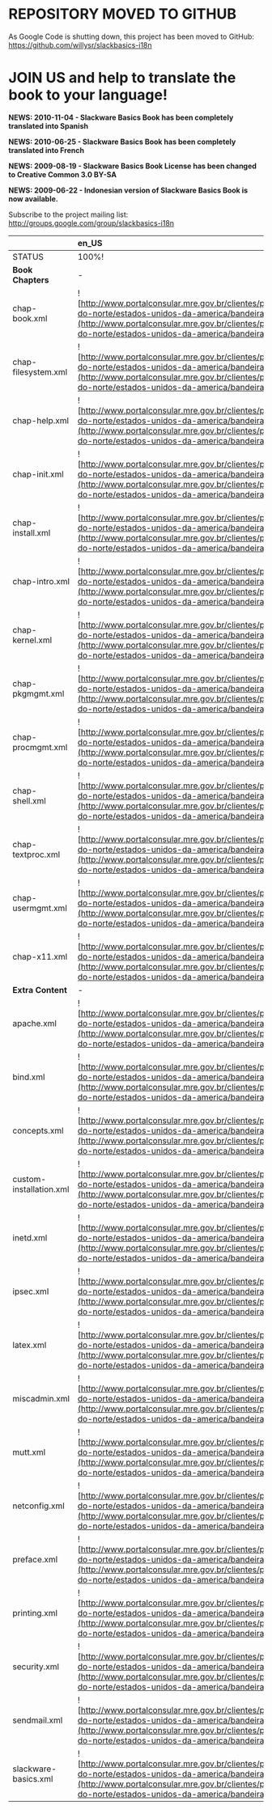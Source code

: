 # **REPOSITORY MOVED TO GITHUB** #

As Google Code is shutting down, this project has been moved to GitHub: https://github.com/willysr/slackbasics-i18n

# JOIN US and help to translate the book to your language! #

**NEWS: 2010-11-04 - Slackware Basics Book has been completely translated into Spanish**

**NEWS: 2010-06-25 - Slackware Basics Book has been completely translated into French**

**NEWS: 2009-08-19 - Slackware Basics Book License has been changed to Creative Common 3.0 BY-SA**

**NEWS: 2009-06-22 - Indonesian version of Slackware Basics Book is now available.**

Subscribe to the project mailing list: http://groups.google.com/group/slackbasics-i18n

| 				|en\_US		|pt\_BR		|id\_ID		|bg\_BG		|fr\_FR		|	es\_BO		|
|:----|:-------|:-------|:-------|:-------|:-------|:--------|
|STATUS			|100%!		|100%!		|100%		|_NA_		|100%		|_100%_			|
|**Book Chapters**		|-		|-		|-		|-		|-		|-			|
|chap-book.xml			|![http://www.portalconsular.mre.gov.br/clientes/portalconsular/portalconsular/mundo/america-do-norte/estados-unidos-da-america/bandeira/?formato=.gif](http://www.portalconsular.mre.gov.br/clientes/portalconsular/portalconsular/mundo/america-do-norte/estados-unidos-da-america/bandeira/?formato=.gif)	|![http://www.portalconsular.mre.gov.br/clientes/portalconsular/portalconsular/mundo/america-do-sul/republica-federativa-do-brasil/bandeira/?formato=.gif](http://www.portalconsular.mre.gov.br/clientes/portalconsular/portalconsular/mundo/america-do-sul/republica-federativa-do-brasil/bandeira/?formato=.gif)	|![http://www.portalconsular.mre.gov.br/clientes/portalconsular/portalconsular/mundo/asia/republica-da-indonesia/bandeira/?format=.gif](http://www.portalconsular.mre.gov.br/clientes/portalconsular/portalconsular/mundo/asia/republica-da-indonesia/bandeira/?format=.gif)	|	 |![http://www.portalconsular.mre.gov.br/clientes/portalconsular/portalconsular/mundo/europa/republica-francesa/bandeira/?format=.gif](http://www.portalconsular.mre.gov.br/clientes/portalconsular/portalconsular/mundo/europa/republica-francesa/bandeira/?format=.gif)	|![http://www.portalconsular.mre.gov.br/clientes/portalconsular/portalconsular/mundo/america-do-sul/republica-da-bolivia/bandeira/?format=.gif](http://www.portalconsular.mre.gov.br/clientes/portalconsular/portalconsular/mundo/america-do-sul/republica-da-bolivia/bandeira/?format=.gif)	|
|chap-filesystem.xml		|![http://www.portalconsular.mre.gov.br/clientes/portalconsular/portalconsular/mundo/america-do-norte/estados-unidos-da-america/bandeira/?formato=.gif](http://www.portalconsular.mre.gov.br/clientes/portalconsular/portalconsular/mundo/america-do-norte/estados-unidos-da-america/bandeira/?formato=.gif)	|![http://www.portalconsular.mre.gov.br/clientes/portalconsular/portalconsular/mundo/america-do-sul/republica-federativa-do-brasil/bandeira/?formato=.gif](http://www.portalconsular.mre.gov.br/clientes/portalconsular/portalconsular/mundo/america-do-sul/republica-federativa-do-brasil/bandeira/?formato=.gif)	|![http://www.portalconsular.mre.gov.br/clientes/portalconsular/portalconsular/mundo/asia/republica-da-indonesia/bandeira/?format=.gif](http://www.portalconsular.mre.gov.br/clientes/portalconsular/portalconsular/mundo/asia/republica-da-indonesia/bandeira/?format=.gif)	|	 |![http://www.portalconsular.mre.gov.br/clientes/portalconsular/portalconsular/mundo/europa/republica-francesa/bandeira/?format=.gif](http://www.portalconsular.mre.gov.br/clientes/portalconsular/portalconsular/mundo/europa/republica-francesa/bandeira/?format=.gif)	|![http://www.portalconsular.mre.gov.br/clientes/portalconsular/portalconsular/mundo/america-do-sul/republica-da-bolivia/bandeira/?format=.gif](http://www.portalconsular.mre.gov.br/clientes/portalconsular/portalconsular/mundo/america-do-sul/republica-da-bolivia/bandeira/?format=.gif)	|
|chap-help.xml			|![http://www.portalconsular.mre.gov.br/clientes/portalconsular/portalconsular/mundo/america-do-norte/estados-unidos-da-america/bandeira/?formato=.gif](http://www.portalconsular.mre.gov.br/clientes/portalconsular/portalconsular/mundo/america-do-norte/estados-unidos-da-america/bandeira/?formato=.gif)	|![http://www.portalconsular.mre.gov.br/clientes/portalconsular/portalconsular/mundo/america-do-sul/republica-federativa-do-brasil/bandeira/?formato=.gif](http://www.portalconsular.mre.gov.br/clientes/portalconsular/portalconsular/mundo/america-do-sul/republica-federativa-do-brasil/bandeira/?formato=.gif)	|![http://www.portalconsular.mre.gov.br/clientes/portalconsular/portalconsular/mundo/asia/republica-da-indonesia/bandeira/?format=.gif](http://www.portalconsular.mre.gov.br/clientes/portalconsular/portalconsular/mundo/asia/republica-da-indonesia/bandeira/?format=.gif)	|	 |![http://www.portalconsular.mre.gov.br/clientes/portalconsular/portalconsular/mundo/europa/republica-francesa/bandeira/?format=.gif](http://www.portalconsular.mre.gov.br/clientes/portalconsular/portalconsular/mundo/europa/republica-francesa/bandeira/?format=.gif)	|![http://www.portalconsular.mre.gov.br/clientes/portalconsular/portalconsular/mundo/america-do-sul/republica-da-bolivia/bandeira/?format=.gif](http://www.portalconsular.mre.gov.br/clientes/portalconsular/portalconsular/mundo/america-do-sul/republica-da-bolivia/bandeira/?format=.gif)	|
|chap-init.xml			|![http://www.portalconsular.mre.gov.br/clientes/portalconsular/portalconsular/mundo/america-do-norte/estados-unidos-da-america/bandeira/?formato=.gif](http://www.portalconsular.mre.gov.br/clientes/portalconsular/portalconsular/mundo/america-do-norte/estados-unidos-da-america/bandeira/?formato=.gif)	|![http://www.portalconsular.mre.gov.br/clientes/portalconsular/portalconsular/mundo/america-do-sul/republica-federativa-do-brasil/bandeira/?formato=.gif](http://www.portalconsular.mre.gov.br/clientes/portalconsular/portalconsular/mundo/america-do-sul/republica-federativa-do-brasil/bandeira/?formato=.gif)	|![http://www.portalconsular.mre.gov.br/clientes/portalconsular/portalconsular/mundo/asia/republica-da-indonesia/bandeira/?format=.gif](http://www.portalconsular.mre.gov.br/clientes/portalconsular/portalconsular/mundo/asia/republica-da-indonesia/bandeira/?format=.gif)	|	 |![http://www.portalconsular.mre.gov.br/clientes/portalconsular/portalconsular/mundo/europa/republica-francesa/bandeira/?format=.gif](http://www.portalconsular.mre.gov.br/clientes/portalconsular/portalconsular/mundo/europa/republica-francesa/bandeira/?format=.gif)	|![http://www.portalconsular.mre.gov.br/clientes/portalconsular/portalconsular/mundo/america-do-sul/republica-da-bolivia/bandeira/?format=.gif](http://www.portalconsular.mre.gov.br/clientes/portalconsular/portalconsular/mundo/america-do-sul/republica-da-bolivia/bandeira/?format=.gif)	|
|chap-install.xml		|![http://www.portalconsular.mre.gov.br/clientes/portalconsular/portalconsular/mundo/america-do-norte/estados-unidos-da-america/bandeira/?formato=.gif](http://www.portalconsular.mre.gov.br/clientes/portalconsular/portalconsular/mundo/america-do-norte/estados-unidos-da-america/bandeira/?formato=.gif)	|![http://www.portalconsular.mre.gov.br/clientes/portalconsular/portalconsular/mundo/america-do-sul/republica-federativa-do-brasil/bandeira/?formato=.gif](http://www.portalconsular.mre.gov.br/clientes/portalconsular/portalconsular/mundo/america-do-sul/republica-federativa-do-brasil/bandeira/?formato=.gif)	|![http://www.portalconsular.mre.gov.br/clientes/portalconsular/portalconsular/mundo/asia/republica-da-indonesia/bandeira/?format=.gif](http://www.portalconsular.mre.gov.br/clientes/portalconsular/portalconsular/mundo/asia/republica-da-indonesia/bandeira/?format=.gif)	|	 |![http://www.portalconsular.mre.gov.br/clientes/portalconsular/portalconsular/mundo/europa/republica-francesa/bandeira/?format=.gif](http://www.portalconsular.mre.gov.br/clientes/portalconsular/portalconsular/mundo/europa/republica-francesa/bandeira/?format=.gif)	|![http://www.portalconsular.mre.gov.br/clientes/portalconsular/portalconsular/mundo/america-do-sul/republica-da-bolivia/bandeira/?format=.gif](http://www.portalconsular.mre.gov.br/clientes/portalconsular/portalconsular/mundo/america-do-sul/republica-da-bolivia/bandeira/?format=.gif)	|
|chap-intro.xml		|![http://www.portalconsular.mre.gov.br/clientes/portalconsular/portalconsular/mundo/america-do-norte/estados-unidos-da-america/bandeira/?formato=.gif](http://www.portalconsular.mre.gov.br/clientes/portalconsular/portalconsular/mundo/america-do-norte/estados-unidos-da-america/bandeira/?formato=.gif)	|![http://www.portalconsular.mre.gov.br/clientes/portalconsular/portalconsular/mundo/america-do-sul/republica-federativa-do-brasil/bandeira/?formato=.gif](http://www.portalconsular.mre.gov.br/clientes/portalconsular/portalconsular/mundo/america-do-sul/republica-federativa-do-brasil/bandeira/?formato=.gif)	|![http://www.portalconsular.mre.gov.br/clientes/portalconsular/portalconsular/mundo/asia/republica-da-indonesia/bandeira/?format=.gif](http://www.portalconsular.mre.gov.br/clientes/portalconsular/portalconsular/mundo/asia/republica-da-indonesia/bandeira/?format=.gif)	|	 |![http://www.portalconsular.mre.gov.br/clientes/portalconsular/portalconsular/mundo/europa/republica-francesa/bandeira/?format=.gif](http://www.portalconsular.mre.gov.br/clientes/portalconsular/portalconsular/mundo/europa/republica-francesa/bandeira/?format=.gif)	|![http://www.portalconsular.mre.gov.br/clientes/portalconsular/portalconsular/mundo/america-do-sul/republica-da-bolivia/bandeira/?format=.gif](http://www.portalconsular.mre.gov.br/clientes/portalconsular/portalconsular/mundo/america-do-sul/republica-da-bolivia/bandeira/?format=.gif)	|
|chap-kernel.xml		|![http://www.portalconsular.mre.gov.br/clientes/portalconsular/portalconsular/mundo/america-do-norte/estados-unidos-da-america/bandeira/?formato=.gif](http://www.portalconsular.mre.gov.br/clientes/portalconsular/portalconsular/mundo/america-do-norte/estados-unidos-da-america/bandeira/?formato=.gif)	|![http://www.portalconsular.mre.gov.br/clientes/portalconsular/portalconsular/mundo/america-do-sul/republica-federativa-do-brasil/bandeira/?formato=.gif](http://www.portalconsular.mre.gov.br/clientes/portalconsular/portalconsular/mundo/america-do-sul/republica-federativa-do-brasil/bandeira/?formato=.gif)	|![http://www.portalconsular.mre.gov.br/clientes/portalconsular/portalconsular/mundo/asia/republica-da-indonesia/bandeira/?format=.gif](http://www.portalconsular.mre.gov.br/clientes/portalconsular/portalconsular/mundo/asia/republica-da-indonesia/bandeira/?format=.gif)	|	 |![http://www.portalconsular.mre.gov.br/clientes/portalconsular/portalconsular/mundo/europa/republica-francesa/bandeira/?format=.gif](http://www.portalconsular.mre.gov.br/clientes/portalconsular/portalconsular/mundo/europa/republica-francesa/bandeira/?format=.gif)	|![http://www.portalconsular.mre.gov.br/clientes/portalconsular/portalconsular/mundo/america-do-sul/republica-da-bolivia/bandeira/?format=.gif](http://www.portalconsular.mre.gov.br/clientes/portalconsular/portalconsular/mundo/america-do-sul/republica-da-bolivia/bandeira/?format=.gif)	|
|chap-pkgmgmt.xml		|![http://www.portalconsular.mre.gov.br/clientes/portalconsular/portalconsular/mundo/america-do-norte/estados-unidos-da-america/bandeira/?formato=.gif](http://www.portalconsular.mre.gov.br/clientes/portalconsular/portalconsular/mundo/america-do-norte/estados-unidos-da-america/bandeira/?formato=.gif)	|![http://www.portalconsular.mre.gov.br/clientes/portalconsular/portalconsular/mundo/america-do-sul/republica-federativa-do-brasil/bandeira/?formato=.gif](http://www.portalconsular.mre.gov.br/clientes/portalconsular/portalconsular/mundo/america-do-sul/republica-federativa-do-brasil/bandeira/?formato=.gif)	|![http://www.portalconsular.mre.gov.br/clientes/portalconsular/portalconsular/mundo/asia/republica-da-indonesia/bandeira/?format=.gif](http://www.portalconsular.mre.gov.br/clientes/portalconsular/portalconsular/mundo/asia/republica-da-indonesia/bandeira/?format=.gif)	|	 |![http://www.portalconsular.mre.gov.br/clientes/portalconsular/portalconsular/mundo/europa/republica-francesa/bandeira/?format=.gif](http://www.portalconsular.mre.gov.br/clientes/portalconsular/portalconsular/mundo/europa/republica-francesa/bandeira/?format=.gif)	|![http://www.portalconsular.mre.gov.br/clientes/portalconsular/portalconsular/mundo/america-do-sul/republica-da-bolivia/bandeira/?format=.gif](http://www.portalconsular.mre.gov.br/clientes/portalconsular/portalconsular/mundo/america-do-sul/republica-da-bolivia/bandeira/?format=.gif)	|
|chap-procmgmt.xml		|![http://www.portalconsular.mre.gov.br/clientes/portalconsular/portalconsular/mundo/america-do-norte/estados-unidos-da-america/bandeira/?formato=.gif](http://www.portalconsular.mre.gov.br/clientes/portalconsular/portalconsular/mundo/america-do-norte/estados-unidos-da-america/bandeira/?formato=.gif)	|![http://www.portalconsular.mre.gov.br/clientes/portalconsular/portalconsular/mundo/america-do-sul/republica-federativa-do-brasil/bandeira/?formato=.gif](http://www.portalconsular.mre.gov.br/clientes/portalconsular/portalconsular/mundo/america-do-sul/republica-federativa-do-brasil/bandeira/?formato=.gif)	|![http://www.portalconsular.mre.gov.br/clientes/portalconsular/portalconsular/mundo/asia/republica-da-indonesia/bandeira/?format=.gif](http://www.portalconsular.mre.gov.br/clientes/portalconsular/portalconsular/mundo/asia/republica-da-indonesia/bandeira/?format=.gif)	|	 |![http://www.portalconsular.mre.gov.br/clientes/portalconsular/portalconsular/mundo/europa/republica-francesa/bandeira/?format=.gif](http://www.portalconsular.mre.gov.br/clientes/portalconsular/portalconsular/mundo/europa/republica-francesa/bandeira/?format=.gif)	|![http://www.portalconsular.mre.gov.br/clientes/portalconsular/portalconsular/mundo/america-do-sul/republica-da-bolivia/bandeira/?format=.gif](http://www.portalconsular.mre.gov.br/clientes/portalconsular/portalconsular/mundo/america-do-sul/republica-da-bolivia/bandeira/?format=.gif)	|
|chap-shell.xml		|![http://www.portalconsular.mre.gov.br/clientes/portalconsular/portalconsular/mundo/america-do-norte/estados-unidos-da-america/bandeira/?formato=.gif](http://www.portalconsular.mre.gov.br/clientes/portalconsular/portalconsular/mundo/america-do-norte/estados-unidos-da-america/bandeira/?formato=.gif)	|![http://www.portalconsular.mre.gov.br/clientes/portalconsular/portalconsular/mundo/america-do-sul/republica-federativa-do-brasil/bandeira/?formato=.gif](http://www.portalconsular.mre.gov.br/clientes/portalconsular/portalconsular/mundo/america-do-sul/republica-federativa-do-brasil/bandeira/?formato=.gif)	|![http://www.portalconsular.mre.gov.br/clientes/portalconsular/portalconsular/mundo/asia/republica-da-indonesia/bandeira/?format=.gif](http://www.portalconsular.mre.gov.br/clientes/portalconsular/portalconsular/mundo/asia/republica-da-indonesia/bandeira/?format=.gif)	|	 |![http://www.portalconsular.mre.gov.br/clientes/portalconsular/portalconsular/mundo/europa/republica-francesa/bandeira/?format=.gif](http://www.portalconsular.mre.gov.br/clientes/portalconsular/portalconsular/mundo/europa/republica-francesa/bandeira/?format=.gif)	|![http://www.portalconsular.mre.gov.br/clientes/portalconsular/portalconsular/mundo/america-do-sul/republica-da-bolivia/bandeira/?format=.gif](http://www.portalconsular.mre.gov.br/clientes/portalconsular/portalconsular/mundo/america-do-sul/republica-da-bolivia/bandeira/?format=.gif)	|
|chap-textproc.xml		|![http://www.portalconsular.mre.gov.br/clientes/portalconsular/portalconsular/mundo/america-do-norte/estados-unidos-da-america/bandeira/?formato=.gif](http://www.portalconsular.mre.gov.br/clientes/portalconsular/portalconsular/mundo/america-do-norte/estados-unidos-da-america/bandeira/?formato=.gif)	|![http://www.portalconsular.mre.gov.br/clientes/portalconsular/portalconsular/mundo/america-do-sul/republica-federativa-do-brasil/bandeira/?formato=.gif](http://www.portalconsular.mre.gov.br/clientes/portalconsular/portalconsular/mundo/america-do-sul/republica-federativa-do-brasil/bandeira/?formato=.gif)	|![http://www.portalconsular.mre.gov.br/clientes/portalconsular/portalconsular/mundo/asia/republica-da-indonesia/bandeira/?format=.gif](http://www.portalconsular.mre.gov.br/clientes/portalconsular/portalconsular/mundo/asia/republica-da-indonesia/bandeira/?format=.gif)	|	 |![http://www.portalconsular.mre.gov.br/clientes/portalconsular/portalconsular/mundo/europa/republica-francesa/bandeira/?format=.gif](http://www.portalconsular.mre.gov.br/clientes/portalconsular/portalconsular/mundo/europa/republica-francesa/bandeira/?format=.gif)	|![http://www.portalconsular.mre.gov.br/clientes/portalconsular/portalconsular/mundo/america-do-sul/republica-da-bolivia/bandeira/?format=.gif](http://www.portalconsular.mre.gov.br/clientes/portalconsular/portalconsular/mundo/america-do-sul/republica-da-bolivia/bandeira/?format=.gif)	|
|chap-usermgmt.xml		|![http://www.portalconsular.mre.gov.br/clientes/portalconsular/portalconsular/mundo/america-do-norte/estados-unidos-da-america/bandeira/?formato=.gif](http://www.portalconsular.mre.gov.br/clientes/portalconsular/portalconsular/mundo/america-do-norte/estados-unidos-da-america/bandeira/?formato=.gif)	|![http://www.portalconsular.mre.gov.br/clientes/portalconsular/portalconsular/mundo/america-do-sul/republica-federativa-do-brasil/bandeira/?formato=.gif](http://www.portalconsular.mre.gov.br/clientes/portalconsular/portalconsular/mundo/america-do-sul/republica-federativa-do-brasil/bandeira/?formato=.gif)	|![http://www.portalconsular.mre.gov.br/clientes/portalconsular/portalconsular/mundo/asia/republica-da-indonesia/bandeira/?format=.gif](http://www.portalconsular.mre.gov.br/clientes/portalconsular/portalconsular/mundo/asia/republica-da-indonesia/bandeira/?format=.gif)	|	 |![http://www.portalconsular.mre.gov.br/clientes/portalconsular/portalconsular/mundo/europa/republica-francesa/bandeira/?format=.gif](http://www.portalconsular.mre.gov.br/clientes/portalconsular/portalconsular/mundo/europa/republica-francesa/bandeira/?format=.gif)	|![http://www.portalconsular.mre.gov.br/clientes/portalconsular/portalconsular/mundo/america-do-sul/republica-da-bolivia/bandeira/?format=.gif](http://www.portalconsular.mre.gov.br/clientes/portalconsular/portalconsular/mundo/america-do-sul/republica-da-bolivia/bandeira/?format=.gif)	|
|chap-x11.xml			|![http://www.portalconsular.mre.gov.br/clientes/portalconsular/portalconsular/mundo/america-do-norte/estados-unidos-da-america/bandeira/?formato=.gif](http://www.portalconsular.mre.gov.br/clientes/portalconsular/portalconsular/mundo/america-do-norte/estados-unidos-da-america/bandeira/?formato=.gif)	|![http://www.portalconsular.mre.gov.br/clientes/portalconsular/portalconsular/mundo/america-do-sul/republica-federativa-do-brasil/bandeira/?formato=.gif](http://www.portalconsular.mre.gov.br/clientes/portalconsular/portalconsular/mundo/america-do-sul/republica-federativa-do-brasil/bandeira/?formato=.gif)	|![http://www.portalconsular.mre.gov.br/clientes/portalconsular/portalconsular/mundo/asia/republica-da-indonesia/bandeira/?format=.gif](http://www.portalconsular.mre.gov.br/clientes/portalconsular/portalconsular/mundo/asia/republica-da-indonesia/bandeira/?format=.gif)	|	 |![http://www.portalconsular.mre.gov.br/clientes/portalconsular/portalconsular/mundo/europa/republica-francesa/bandeira/?format=.gif](http://www.portalconsular.mre.gov.br/clientes/portalconsular/portalconsular/mundo/europa/republica-francesa/bandeira/?format=.gif)	|![http://www.portalconsular.mre.gov.br/clientes/portalconsular/portalconsular/mundo/america-do-sul/republica-da-bolivia/bandeira/?format=.gif](http://www.portalconsular.mre.gov.br/clientes/portalconsular/portalconsular/mundo/america-do-sul/republica-da-bolivia/bandeira/?format=.gif)	|
|**Extra Content**		|-		|-		|-		|-		|-		|-		|
|apache.xml			|![http://www.portalconsular.mre.gov.br/clientes/portalconsular/portalconsular/mundo/america-do-norte/estados-unidos-da-america/bandeira/?formato=.gif](http://www.portalconsular.mre.gov.br/clientes/portalconsular/portalconsular/mundo/america-do-norte/estados-unidos-da-america/bandeira/?formato=.gif)	|![http://www.portalconsular.mre.gov.br/clientes/portalconsular/portalconsular/mundo/america-do-sul/republica-federativa-do-brasil/bandeira/?formato=.gif](http://www.portalconsular.mre.gov.br/clientes/portalconsular/portalconsular/mundo/america-do-sul/republica-federativa-do-brasil/bandeira/?formato=.gif)	|![http://www.portalconsular.mre.gov.br/clientes/portalconsular/portalconsular/mundo/asia/republica-da-indonesia/bandeira/?format=.gif](http://www.portalconsular.mre.gov.br/clientes/portalconsular/portalconsular/mundo/asia/republica-da-indonesia/bandeira/?format=.gif)	|	 |![http://www.portalconsular.mre.gov.br/clientes/portalconsular/portalconsular/mundo/europa/republica-francesa/bandeira/?format=.gif](http://www.portalconsular.mre.gov.br/clientes/portalconsular/portalconsular/mundo/europa/republica-francesa/bandeira/?format=.gif)	|![http://www.portalconsular.mre.gov.br/clientes/portalconsular/portalconsular/mundo/america-do-sul/republica-da-bolivia/bandeira/?format=.gif](http://www.portalconsular.mre.gov.br/clientes/portalconsular/portalconsular/mundo/america-do-sul/republica-da-bolivia/bandeira/?format=.gif)	|
|bind.xml			|![http://www.portalconsular.mre.gov.br/clientes/portalconsular/portalconsular/mundo/america-do-norte/estados-unidos-da-america/bandeira/?formato=.gif](http://www.portalconsular.mre.gov.br/clientes/portalconsular/portalconsular/mundo/america-do-norte/estados-unidos-da-america/bandeira/?formato=.gif)	|![http://www.portalconsular.mre.gov.br/clientes/portalconsular/portalconsular/mundo/america-do-sul/republica-federativa-do-brasil/bandeira/?formato=.gif](http://www.portalconsular.mre.gov.br/clientes/portalconsular/portalconsular/mundo/america-do-sul/republica-federativa-do-brasil/bandeira/?formato=.gif)	|![http://www.portalconsular.mre.gov.br/clientes/portalconsular/portalconsular/mundo/asia/republica-da-indonesia/bandeira/?format=.gif](http://www.portalconsular.mre.gov.br/clientes/portalconsular/portalconsular/mundo/asia/republica-da-indonesia/bandeira/?format=.gif)	|	 |![http://www.portalconsular.mre.gov.br/clientes/portalconsular/portalconsular/mundo/europa/republica-francesa/bandeira/?format=.gif](http://www.portalconsular.mre.gov.br/clientes/portalconsular/portalconsular/mundo/europa/republica-francesa/bandeira/?format=.gif)	|![http://www.portalconsular.mre.gov.br/clientes/portalconsular/portalconsular/mundo/america-do-sul/republica-da-bolivia/bandeira/?format=.gif](http://www.portalconsular.mre.gov.br/clientes/portalconsular/portalconsular/mundo/america-do-sul/republica-da-bolivia/bandeira/?format=.gif)	|
|concepts.xml			|![http://www.portalconsular.mre.gov.br/clientes/portalconsular/portalconsular/mundo/america-do-norte/estados-unidos-da-america/bandeira/?formato=.gif](http://www.portalconsular.mre.gov.br/clientes/portalconsular/portalconsular/mundo/america-do-norte/estados-unidos-da-america/bandeira/?formato=.gif)	|![http://www.portalconsular.mre.gov.br/clientes/portalconsular/portalconsular/mundo/america-do-sul/republica-federativa-do-brasil/bandeira/?formato=.gif](http://www.portalconsular.mre.gov.br/clientes/portalconsular/portalconsular/mundo/america-do-sul/republica-federativa-do-brasil/bandeira/?formato=.gif)	|![http://www.portalconsular.mre.gov.br/clientes/portalconsular/portalconsular/mundo/asia/republica-da-indonesia/bandeira/?format=.gif](http://www.portalconsular.mre.gov.br/clientes/portalconsular/portalconsular/mundo/asia/republica-da-indonesia/bandeira/?format=.gif)	|	 |![http://www.portalconsular.mre.gov.br/clientes/portalconsular/portalconsular/mundo/europa/republica-francesa/bandeira/?format=.gif](http://www.portalconsular.mre.gov.br/clientes/portalconsular/portalconsular/mundo/europa/republica-francesa/bandeira/?format=.gif)	|![http://www.portalconsular.mre.gov.br/clientes/portalconsular/portalconsular/mundo/america-do-sul/republica-da-bolivia/bandeira/?format=.gif](http://www.portalconsular.mre.gov.br/clientes/portalconsular/portalconsular/mundo/america-do-sul/republica-da-bolivia/bandeira/?format=.gif)	|
|custom-installation.xml	|![http://www.portalconsular.mre.gov.br/clientes/portalconsular/portalconsular/mundo/america-do-norte/estados-unidos-da-america/bandeira/?formato=.gif](http://www.portalconsular.mre.gov.br/clientes/portalconsular/portalconsular/mundo/america-do-norte/estados-unidos-da-america/bandeira/?formato=.gif)	|![http://www.portalconsular.mre.gov.br/clientes/portalconsular/portalconsular/mundo/america-do-sul/republica-federativa-do-brasil/bandeira/?formato=.gif](http://www.portalconsular.mre.gov.br/clientes/portalconsular/portalconsular/mundo/america-do-sul/republica-federativa-do-brasil/bandeira/?formato=.gif)	|![http://www.portalconsular.mre.gov.br/clientes/portalconsular/portalconsular/mundo/asia/republica-da-indonesia/bandeira/?format=.gif](http://www.portalconsular.mre.gov.br/clientes/portalconsular/portalconsular/mundo/asia/republica-da-indonesia/bandeira/?format=.gif)	|	 |![http://www.portalconsular.mre.gov.br/clientes/portalconsular/portalconsular/mundo/europa/republica-francesa/bandeira/?format=.gif](http://www.portalconsular.mre.gov.br/clientes/portalconsular/portalconsular/mundo/europa/republica-francesa/bandeira/?format=.gif)	|![http://www.portalconsular.mre.gov.br/clientes/portalconsular/portalconsular/mundo/america-do-sul/republica-da-bolivia/bandeira/?format=.gif](http://www.portalconsular.mre.gov.br/clientes/portalconsular/portalconsular/mundo/america-do-sul/republica-da-bolivia/bandeira/?format=.gif)	|
|inetd.xml			|![http://www.portalconsular.mre.gov.br/clientes/portalconsular/portalconsular/mundo/america-do-norte/estados-unidos-da-america/bandeira/?formato=.gif](http://www.portalconsular.mre.gov.br/clientes/portalconsular/portalconsular/mundo/america-do-norte/estados-unidos-da-america/bandeira/?formato=.gif)	|![http://www.portalconsular.mre.gov.br/clientes/portalconsular/portalconsular/mundo/america-do-sul/republica-federativa-do-brasil/bandeira/?formato=.gif](http://www.portalconsular.mre.gov.br/clientes/portalconsular/portalconsular/mundo/america-do-sul/republica-federativa-do-brasil/bandeira/?formato=.gif)	|![http://www.portalconsular.mre.gov.br/clientes/portalconsular/portalconsular/mundo/asia/republica-da-indonesia/bandeira/?format=.gif](http://www.portalconsular.mre.gov.br/clientes/portalconsular/portalconsular/mundo/asia/republica-da-indonesia/bandeira/?format=.gif)	|	 |![http://www.portalconsular.mre.gov.br/clientes/portalconsular/portalconsular/mundo/europa/republica-francesa/bandeira/?format=.gif](http://www.portalconsular.mre.gov.br/clientes/portalconsular/portalconsular/mundo/europa/republica-francesa/bandeira/?format=.gif)	|![http://www.portalconsular.mre.gov.br/clientes/portalconsular/portalconsular/mundo/america-do-sul/republica-da-bolivia/bandeira/?format=.gif](http://www.portalconsular.mre.gov.br/clientes/portalconsular/portalconsular/mundo/america-do-sul/republica-da-bolivia/bandeira/?format=.gif)	|
|ipsec.xml			|![http://www.portalconsular.mre.gov.br/clientes/portalconsular/portalconsular/mundo/america-do-norte/estados-unidos-da-america/bandeira/?formato=.gif](http://www.portalconsular.mre.gov.br/clientes/portalconsular/portalconsular/mundo/america-do-norte/estados-unidos-da-america/bandeira/?formato=.gif)	|![http://www.portalconsular.mre.gov.br/clientes/portalconsular/portalconsular/mundo/america-do-sul/republica-federativa-do-brasil/bandeira/?formato=.gif](http://www.portalconsular.mre.gov.br/clientes/portalconsular/portalconsular/mundo/america-do-sul/republica-federativa-do-brasil/bandeira/?formato=.gif)	|![http://www.portalconsular.mre.gov.br/clientes/portalconsular/portalconsular/mundo/asia/republica-da-indonesia/bandeira/?format=.gif](http://www.portalconsular.mre.gov.br/clientes/portalconsular/portalconsular/mundo/asia/republica-da-indonesia/bandeira/?format=.gif)	|	 |![http://www.portalconsular.mre.gov.br/clientes/portalconsular/portalconsular/mundo/europa/republica-francesa/bandeira/?format=.gif](http://www.portalconsular.mre.gov.br/clientes/portalconsular/portalconsular/mundo/europa/republica-francesa/bandeira/?format=.gif)	|![http://www.portalconsular.mre.gov.br/clientes/portalconsular/portalconsular/mundo/america-do-sul/republica-da-bolivia/bandeira/?format=.gif](http://www.portalconsular.mre.gov.br/clientes/portalconsular/portalconsular/mundo/america-do-sul/republica-da-bolivia/bandeira/?format=.gif)	|
|latex.xml			|![http://www.portalconsular.mre.gov.br/clientes/portalconsular/portalconsular/mundo/america-do-norte/estados-unidos-da-america/bandeira/?formato=.gif](http://www.portalconsular.mre.gov.br/clientes/portalconsular/portalconsular/mundo/america-do-norte/estados-unidos-da-america/bandeira/?formato=.gif)	|![http://www.portalconsular.mre.gov.br/clientes/portalconsular/portalconsular/mundo/america-do-sul/republica-federativa-do-brasil/bandeira/?formato=.gif](http://www.portalconsular.mre.gov.br/clientes/portalconsular/portalconsular/mundo/america-do-sul/republica-federativa-do-brasil/bandeira/?formato=.gif)	|![http://www.portalconsular.mre.gov.br/clientes/portalconsular/portalconsular/mundo/asia/republica-da-indonesia/bandeira/?format=.gif](http://www.portalconsular.mre.gov.br/clientes/portalconsular/portalconsular/mundo/asia/republica-da-indonesia/bandeira/?format=.gif)	|	 |![http://www.portalconsular.mre.gov.br/clientes/portalconsular/portalconsular/mundo/europa/republica-francesa/bandeira/?format=.gif](http://www.portalconsular.mre.gov.br/clientes/portalconsular/portalconsular/mundo/europa/republica-francesa/bandeira/?format=.gif)	|![http://www.portalconsular.mre.gov.br/clientes/portalconsular/portalconsular/mundo/america-do-sul/republica-da-bolivia/bandeira/?format=.gif](http://www.portalconsular.mre.gov.br/clientes/portalconsular/portalconsular/mundo/america-do-sul/republica-da-bolivia/bandeira/?format=.gif)	|
|miscadmin.xml			|![http://www.portalconsular.mre.gov.br/clientes/portalconsular/portalconsular/mundo/america-do-norte/estados-unidos-da-america/bandeira/?formato=.gif](http://www.portalconsular.mre.gov.br/clientes/portalconsular/portalconsular/mundo/america-do-norte/estados-unidos-da-america/bandeira/?formato=.gif)	|![http://www.portalconsular.mre.gov.br/clientes/portalconsular/portalconsular/mundo/america-do-sul/republica-federativa-do-brasil/bandeira/?formato=.gif](http://www.portalconsular.mre.gov.br/clientes/portalconsular/portalconsular/mundo/america-do-sul/republica-federativa-do-brasil/bandeira/?formato=.gif)	|![http://www.portalconsular.mre.gov.br/clientes/portalconsular/portalconsular/mundo/asia/republica-da-indonesia/bandeira/?format=.gif](http://www.portalconsular.mre.gov.br/clientes/portalconsular/portalconsular/mundo/asia/republica-da-indonesia/bandeira/?format=.gif)	|	 |![http://www.portalconsular.mre.gov.br/clientes/portalconsular/portalconsular/mundo/europa/republica-francesa/bandeira/?format=.gif](http://www.portalconsular.mre.gov.br/clientes/portalconsular/portalconsular/mundo/europa/republica-francesa/bandeira/?format=.gif)	|![http://www.portalconsular.mre.gov.br/clientes/portalconsular/portalconsular/mundo/america-do-sul/republica-da-bolivia/bandeira/?format=.gif](http://www.portalconsular.mre.gov.br/clientes/portalconsular/portalconsular/mundo/america-do-sul/republica-da-bolivia/bandeira/?format=.gif)	|
|mutt.xml			|![http://www.portalconsular.mre.gov.br/clientes/portalconsular/portalconsular/mundo/america-do-norte/estados-unidos-da-america/bandeira/?formato=.gif](http://www.portalconsular.mre.gov.br/clientes/portalconsular/portalconsular/mundo/america-do-norte/estados-unidos-da-america/bandeira/?formato=.gif)	|![http://www.portalconsular.mre.gov.br/clientes/portalconsular/portalconsular/mundo/america-do-sul/republica-federativa-do-brasil/bandeira/?formato=.gif](http://www.portalconsular.mre.gov.br/clientes/portalconsular/portalconsular/mundo/america-do-sul/republica-federativa-do-brasil/bandeira/?formato=.gif)	|![http://www.portalconsular.mre.gov.br/clientes/portalconsular/portalconsular/mundo/asia/republica-da-indonesia/bandeira/?format=.gif](http://www.portalconsular.mre.gov.br/clientes/portalconsular/portalconsular/mundo/asia/republica-da-indonesia/bandeira/?format=.gif)	|	 |![http://www.portalconsular.mre.gov.br/clientes/portalconsular/portalconsular/mundo/europa/republica-francesa/bandeira/?format=.gif](http://www.portalconsular.mre.gov.br/clientes/portalconsular/portalconsular/mundo/europa/republica-francesa/bandeira/?format=.gif)	|![http://www.portalconsular.mre.gov.br/clientes/portalconsular/portalconsular/mundo/america-do-sul/republica-da-bolivia/bandeira/?format=.gif](http://www.portalconsular.mre.gov.br/clientes/portalconsular/portalconsular/mundo/america-do-sul/republica-da-bolivia/bandeira/?format=.gif)	|
|netconfig.xml			|![http://www.portalconsular.mre.gov.br/clientes/portalconsular/portalconsular/mundo/america-do-norte/estados-unidos-da-america/bandeira/?formato=.gif](http://www.portalconsular.mre.gov.br/clientes/portalconsular/portalconsular/mundo/america-do-norte/estados-unidos-da-america/bandeira/?formato=.gif)	|![http://www.portalconsular.mre.gov.br/clientes/portalconsular/portalconsular/mundo/america-do-sul/republica-federativa-do-brasil/bandeira/?formato=.gif](http://www.portalconsular.mre.gov.br/clientes/portalconsular/portalconsular/mundo/america-do-sul/republica-federativa-do-brasil/bandeira/?formato=.gif)	|![http://www.portalconsular.mre.gov.br/clientes/portalconsular/portalconsular/mundo/asia/republica-da-indonesia/bandeira/?format=.gif](http://www.portalconsular.mre.gov.br/clientes/portalconsular/portalconsular/mundo/asia/republica-da-indonesia/bandeira/?format=.gif)	|	 |![http://www.portalconsular.mre.gov.br/clientes/portalconsular/portalconsular/mundo/europa/republica-francesa/bandeira/?format=.gif](http://www.portalconsular.mre.gov.br/clientes/portalconsular/portalconsular/mundo/europa/republica-francesa/bandeira/?format=.gif)	|![http://www.portalconsular.mre.gov.br/clientes/portalconsular/portalconsular/mundo/america-do-sul/republica-da-bolivia/bandeira/?format=.gif](http://www.portalconsular.mre.gov.br/clientes/portalconsular/portalconsular/mundo/america-do-sul/republica-da-bolivia/bandeira/?format=.gif)	|
|preface.xml			|![http://www.portalconsular.mre.gov.br/clientes/portalconsular/portalconsular/mundo/america-do-norte/estados-unidos-da-america/bandeira/?formato=.gif](http://www.portalconsular.mre.gov.br/clientes/portalconsular/portalconsular/mundo/america-do-norte/estados-unidos-da-america/bandeira/?formato=.gif)	|![http://www.portalconsular.mre.gov.br/clientes/portalconsular/portalconsular/mundo/america-do-sul/republica-federativa-do-brasil/bandeira/?formato=.gif](http://www.portalconsular.mre.gov.br/clientes/portalconsular/portalconsular/mundo/america-do-sul/republica-federativa-do-brasil/bandeira/?formato=.gif)	|![http://www.portalconsular.mre.gov.br/clientes/portalconsular/portalconsular/mundo/asia/republica-da-indonesia/bandeira/?format=.gif](http://www.portalconsular.mre.gov.br/clientes/portalconsular/portalconsular/mundo/asia/republica-da-indonesia/bandeira/?format=.gif)	|	 |![http://www.portalconsular.mre.gov.br/clientes/portalconsular/portalconsular/mundo/europa/republica-francesa/bandeira/?format=.gif](http://www.portalconsular.mre.gov.br/clientes/portalconsular/portalconsular/mundo/europa/republica-francesa/bandeira/?format=.gif)	|![http://www.portalconsular.mre.gov.br/clientes/portalconsular/portalconsular/mundo/america-do-sul/republica-da-bolivia/bandeira/?format=.gif](http://www.portalconsular.mre.gov.br/clientes/portalconsular/portalconsular/mundo/america-do-sul/republica-da-bolivia/bandeira/?format=.gif)	|
|printing.xml			|![http://www.portalconsular.mre.gov.br/clientes/portalconsular/portalconsular/mundo/america-do-norte/estados-unidos-da-america/bandeira/?formato=.gif](http://www.portalconsular.mre.gov.br/clientes/portalconsular/portalconsular/mundo/america-do-norte/estados-unidos-da-america/bandeira/?formato=.gif)	|![http://www.portalconsular.mre.gov.br/clientes/portalconsular/portalconsular/mundo/america-do-sul/republica-federativa-do-brasil/bandeira/?formato=.gif](http://www.portalconsular.mre.gov.br/clientes/portalconsular/portalconsular/mundo/america-do-sul/republica-federativa-do-brasil/bandeira/?formato=.gif)	|![http://www.portalconsular.mre.gov.br/clientes/portalconsular/portalconsular/mundo/asia/republica-da-indonesia/bandeira/?format=.gif](http://www.portalconsular.mre.gov.br/clientes/portalconsular/portalconsular/mundo/asia/republica-da-indonesia/bandeira/?format=.gif)	|	 |![http://www.portalconsular.mre.gov.br/clientes/portalconsular/portalconsular/mundo/europa/republica-francesa/bandeira/?format=.gif](http://www.portalconsular.mre.gov.br/clientes/portalconsular/portalconsular/mundo/europa/republica-francesa/bandeira/?format=.gif)	|![http://www.portalconsular.mre.gov.br/clientes/portalconsular/portalconsular/mundo/america-do-sul/republica-da-bolivia/bandeira/?format=.gif](http://www.portalconsular.mre.gov.br/clientes/portalconsular/portalconsular/mundo/america-do-sul/republica-da-bolivia/bandeira/?format=.gif)	|
|security.xml			|![http://www.portalconsular.mre.gov.br/clientes/portalconsular/portalconsular/mundo/america-do-norte/estados-unidos-da-america/bandeira/?formato=.gif](http://www.portalconsular.mre.gov.br/clientes/portalconsular/portalconsular/mundo/america-do-norte/estados-unidos-da-america/bandeira/?formato=.gif)	|![http://www.portalconsular.mre.gov.br/clientes/portalconsular/portalconsular/mundo/america-do-sul/republica-federativa-do-brasil/bandeira/?formato=.gif](http://www.portalconsular.mre.gov.br/clientes/portalconsular/portalconsular/mundo/america-do-sul/republica-federativa-do-brasil/bandeira/?formato=.gif)	|![http://www.portalconsular.mre.gov.br/clientes/portalconsular/portalconsular/mundo/asia/republica-da-indonesia/bandeira/?format=.gif](http://www.portalconsular.mre.gov.br/clientes/portalconsular/portalconsular/mundo/asia/republica-da-indonesia/bandeira/?format=.gif)	|	 |![http://www.portalconsular.mre.gov.br/clientes/portalconsular/portalconsular/mundo/europa/republica-francesa/bandeira/?format=.gif](http://www.portalconsular.mre.gov.br/clientes/portalconsular/portalconsular/mundo/europa/republica-francesa/bandeira/?format=.gif)	|![http://www.portalconsular.mre.gov.br/clientes/portalconsular/portalconsular/mundo/america-do-sul/republica-da-bolivia/bandeira/?format=.gif](http://www.portalconsular.mre.gov.br/clientes/portalconsular/portalconsular/mundo/america-do-sul/republica-da-bolivia/bandeira/?format=.gif)	|
|sendmail.xml			|![http://www.portalconsular.mre.gov.br/clientes/portalconsular/portalconsular/mundo/america-do-norte/estados-unidos-da-america/bandeira/?formato=.gif](http://www.portalconsular.mre.gov.br/clientes/portalconsular/portalconsular/mundo/america-do-norte/estados-unidos-da-america/bandeira/?formato=.gif)	|![http://www.portalconsular.mre.gov.br/clientes/portalconsular/portalconsular/mundo/america-do-sul/republica-federativa-do-brasil/bandeira/?formato=.gif](http://www.portalconsular.mre.gov.br/clientes/portalconsular/portalconsular/mundo/america-do-sul/republica-federativa-do-brasil/bandeira/?formato=.gif)	|![http://www.portalconsular.mre.gov.br/clientes/portalconsular/portalconsular/mundo/asia/republica-da-indonesia/bandeira/?format=.gif](http://www.portalconsular.mre.gov.br/clientes/portalconsular/portalconsular/mundo/asia/republica-da-indonesia/bandeira/?format=.gif)	|	 |![http://www.portalconsular.mre.gov.br/clientes/portalconsular/portalconsular/mundo/europa/republica-francesa/bandeira/?format=.gif](http://www.portalconsular.mre.gov.br/clientes/portalconsular/portalconsular/mundo/europa/republica-francesa/bandeira/?format=.gif)	|![http://www.portalconsular.mre.gov.br/clientes/portalconsular/portalconsular/mundo/america-do-sul/republica-da-bolivia/bandeira/?format=.gif](http://www.portalconsular.mre.gov.br/clientes/portalconsular/portalconsular/mundo/america-do-sul/republica-da-bolivia/bandeira/?format=.gif)	|
|slackware-basics.xml		|![http://www.portalconsular.mre.gov.br/clientes/portalconsular/portalconsular/mundo/america-do-norte/estados-unidos-da-america/bandeira/?formato=.gif](http://www.portalconsular.mre.gov.br/clientes/portalconsular/portalconsular/mundo/america-do-norte/estados-unidos-da-america/bandeira/?formato=.gif)	|![http://www.portalconsular.mre.gov.br/clientes/portalconsular/portalconsular/mundo/america-do-sul/republica-federativa-do-brasil/bandeira/?formato=.gif](http://www.portalconsular.mre.gov.br/clientes/portalconsular/portalconsular/mundo/america-do-sul/republica-federativa-do-brasil/bandeira/?formato=.gif)	|![http://www.portalconsular.mre.gov.br/clientes/portalconsular/portalconsular/mundo/asia/republica-da-indonesia/bandeira/?format=.gif](http://www.portalconsular.mre.gov.br/clientes/portalconsular/portalconsular/mundo/asia/republica-da-indonesia/bandeira/?format=.gif)	|	 |![http://www.portalconsular.mre.gov.br/clientes/portalconsular/portalconsular/mundo/europa/republica-francesa/bandeira/?format=.gif](http://www.portalconsular.mre.gov.br/clientes/portalconsular/portalconsular/mundo/europa/republica-francesa/bandeira/?format=.gif)	|![http://www.portalconsular.mre.gov.br/clientes/portalconsular/portalconsular/mundo/america-do-sul/republica-da-bolivia/bandeira/?format=.gif](http://www.portalconsular.mre.gov.br/clientes/portalconsular/portalconsular/mundo/america-do-sul/republica-da-bolivia/bandeira/?format=.gif)	|